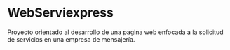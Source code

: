 # WebServiexpress
Proyecto orientado al desarrollo de una pagina web enfocada a la solicitud de servicios en una empresa de mensajería.
